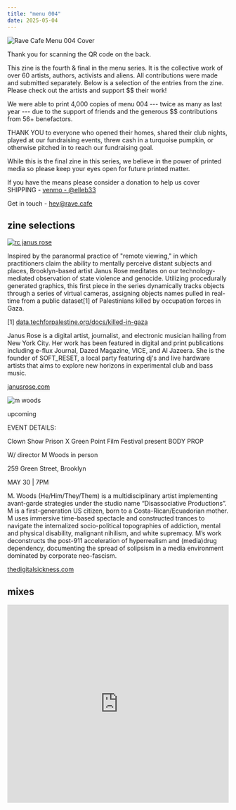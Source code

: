 ```yaml
---
title: "menu 004"
date: 2025-05-04
---
```


![Rave Cafe Menu 004 Cover](https://res.cloudinary.com/dy5musoby/image/upload/v1747958210/000326580004_phvxwl.jpg)

<div class="my-4">

Thank you for scanning the QR code on the back.

This zine is the fourth & final in the menu series. It is the collective work of over 60 artists, authors, activists and aliens. All contributions were made and submitted separately. Below is a selection of the entries from the zine. Please check out the artists and support $$ their work!

We were able to print 4,000 copies of menu 004 --- twice as many as last year --- due to the support of friends and the generous $$ contributions from 56+ benefactors.

THANK YOU to everyone who opened their homes, shared their club nights, played at our fundraising events, threw cash in a turquoise pumpkin, or otherwise pitched in to reach our fundraising goal.

While this is the final zine in this series, we believe in the power of printed media so please keep your eyes open for future printed matter.

If you have the means please consider a donation to help us cover SHIPPING - [venmo - @elleb33](https://venmo.com/u/elleb33)

Get in touch - [hey@rave.cafe](mailto:hey@rave.cafe)

</div>

## zine selections

[![rc janus rose](https://res.cloudinary.com/dy5musoby/image/upload/v1747963896/1747963865725-ed4a5510-23bb-48a7-914c-167a2850bb84_1_pt373d.jpg)](https://www.youtube.com/shorts/2yKI9lG7Xo4)

Inspired by the paranormal practice of "remote viewing," in which practitioners claim the ability to mentally perceive distant subjects and places, Brooklyn-based artist Janus Rose meditates on our technology-mediated observation of state violence and genocide. Utilizing procedurally generated graphics, this first piece in the series dynamically tracks objects through a series of virtual cameras, assigning objects names pulled in real-time from a public dataset[1] of Palestinians killed by occupation forces in Gaza.

[1] [data.techforpalestine.org/docs/killed-in-gaza](https://data.techforpalestine.org/docs/killed-in-gaza/)

Janus Rose is a digital artist, journalist, and electronic musician hailing from New York City. Her work has been featured in digital and print publications including e-flux Journal, Dazed Magazine, VICE, and Al Jazeera. She is the founder of SOFT_RESET, a local party featuring dj's and live hardware artists that aims to explore new horizons in experimental club and bass music.

[janusrose.com](janusrose.com)

![m woods](https://res.cloudinary.com/dy5musoby/image/upload/v1747963086/1747963060134-e908abfe-8237-4dca-a309-9cbb2499d68e_1_txigwc.jpg)

upcoming

EVENT DETAILS:

Clown Show Prison X Green Point Film Festival present BODY PROP

W/ director M Woods in person

259 Green Street, Brooklyn

MAY 30 | 7PM

M. Woods (He/Him/They/Them) is a multidisciplinary artist implementing avant-garde strategies under the studio name “Disassociative Productions”. M is a first-generation US citizen, born to a Costa-Rican/Ecuadorian mother. M uses immersive time-based spectacle and constructed trances to navigate the internalized socio-political topographies of addiction, mental and physical disability, malignant nihilism, and white supremacy. M’s work deconstructs the post-911 acceleration of hyperrealism and (media)drug dependency, documenting the spread of solipsism in a media environment dominated by corporate neo-fascism.

[thedigitalsickness.com](https://www.thedigitalsickness.com)

## mixes

<iframe width="100%" height="450" scrolling="no" frameborder="no" allow="autoplay" src="https://w.soundcloud.com/player/?url=https%3A//api.soundcloud.com/playlists/2009360820&color=%232c2c2c&auto_play=false&hide_related=false&show_comments=true&show_user=true&show_reposts=false&show_teaser=false"></iframe>
